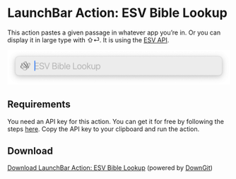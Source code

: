 # LaunchBar Action: ESV Bible Lookup

This action pastes a given passage in whatever app you’re in. Or you can display it in large type with ⇧⏎. 
It is using the [ESV API](https://api.esv.org/docs/passage-text/).
 
<img src="esv.png" width="600"/> 

## Requirements 

You need an API key for this action. You can get it for free by following the steps [here](https://api.esv.org/account/create-application/). Copy the API key to your clipboard and run the action.

## Download

[Download LaunchBar Action: ESV Bible Lookup](https://minhaskamal.github.io/DownGit/#/home?url=https://github.com/Ptujec/LaunchBar/tree/master/ESV-Lookup) (powered by [DownGit](https://github.com/MinhasKamal/DownGit))